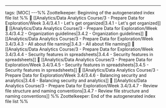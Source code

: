 ---
tags: [MOC]
---%% Zoottelkeeper: Beginning of the autogenerated index file list  %%
📄 [[Analytics/Data Analytics Course/3 - Prepare Data for Exploration/Week 3.4/3.4.1 - Let's get organized|3.4.1 - Let's get organized]]
📄 [[Analytics/Data Analytics Course/3 - Prepare Data for Exploration/Week 3.4/3.4.2 - Organization guidelines|3.4.2 - Organization guidelines]]
📄 [[Analytics/Data Analytics Course/3 - Prepare Data for Exploration/Week 3.4/3.4.3 - All about file naming|3.4.3 - All about file naming]]
📄 [[Analytics/Data Analytics Course/3 - Prepare Data for Exploration/Week 3.4/3.4.4 - Security features in spreadsheets|3.4.4 - Security features in spreadsheets]]
📄 [[Analytics/Data Analytics Course/3 - Prepare Data for Exploration/Week 3.4/3.4.5 - Security features in spreadsheets|3.4.5 - Security features in spreadsheets]]
📄 [[Analytics/Data Analytics Course/3 - Prepare Data for Exploration/Week 3.4/3.4.6 - Balancing security and analytics|3.4.6 - Balancing security and analytics]]
📄 [[Analytics/Data Analytics Course/3 - Prepare Data for Exploration/Week 3.4/3.4.7 - Review file structure and naming conventions|3.4.7 - Review file structure and naming conventions]]
%% Zoottelkeeper: End of the autogenerated index file list  %%
